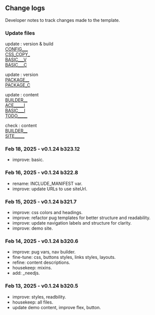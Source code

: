 ## Change logs

Developer notes to track changes made to the template.

### Update files

update : version & build  
[CONFIG___](_CONFIGS.pug)  
[CSS_COPY_](styles/gulp_css/_copyright.scss)  
[BASIC___V](pages/basic/_vars.pug)  
[BASIC___C](pages/basic/CHANGELOGS.md)  

update : version  
[PACKAGE__](package.json)  
[PACKAGE_C](package-copy.json)  

update : content  
[BUILDER__](_BUILDER_vars.pug)  
[ACE_____I](pages/index.html.pug)  
[BASIC___I](pages/basic/index.html.pug)  
[TODO_____](todos/TODO.md)  

check : content  
[BUILDER__](README.md)  
[SITE_____](../ace/README.md)  

### Feb 18, 2025 - v0.1.24 b323.12
- improve: basic.

### Feb 16, 2025 - v0.1.24 b322.8
- rename: INCLUDE_MANIFEST var.
- improve: update URLs to use siteUrl.

### Feb 15, 2025 - v0.1.24 b321.7
- improve: css colors and headings.
- improve: refactor pug templates for better structure and readability.
- improve: update navigation labels and structure for clarity.
- improve: demo site.

### Feb 14, 2025 - v0.1.24 b320.6
- improve: pug vars, nav builder.
- fine-tune: css, buttons styles, links styles, layouts.
- refine: content descriptions.
- housekeep: mixins.
- add: _needjs.

### Feb 13, 2025 - v0.1.24 b320.5
- improve: styles, readbility.
- housekeep: all files.
- update demo content, improve flex, button.
